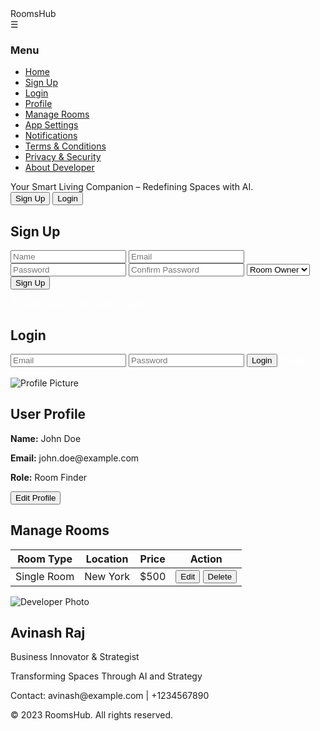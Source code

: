 <!DOCTYPE html>
<html lang="en">
<head>
  <meta charset="UTF-8">
  <meta name="viewport" content="width=device-width, initial-scale=1.0">
  <title>RoomsHub - Your Smart Living Companion</title>
  <link rel="stylesheet" href="../static/styles.css">
</head>
<body>
  <!-- Navbar for Navigation -->
  <div class="navbar">
    <div class="logo"> RoomsHub </div>
    <div class="menu-icons">
      <span class="menu-icon" onclick="toggleMenu()">☰</span>
    </div>
  </div>

  <!-- Sidebar Menu -->
  <div class="sidebar" id="sidebar">
    <h3>Menu</h3>
    <ul>
      <li><a href="#" onclick="showPage('welcome')">Home</a></li>
      <li><a href="#" onclick="showPage('signup')">Sign Up</a></li>
      <li><a href="#" onclick="showPage('login')">Login</a></li>
      <li><a href="#" onclick="showPage('profile')">Profile</a></li>
      <li><a href="#" onclick="showPage('rooms')">Manage Rooms</a></li>
      <li><a href="#" onclick="showPage('settings')">App Settings</a></li>
      <li><a href="#" onclick="showPage('notifications')">Notifications</a></li>
      <li><a href="#" onclick="showPage('terms')">Terms & Conditions</a></li>
      <li><a href="#" onclick="showPage('privacy')">Privacy & Security</a></li>
      <li><a href="#" onclick="showPage('developer')">About Developer</a></li>
    </ul>
  </div>

  <!-- Welcome Page -->
  <div class="container" id="welcome">
    <div class="tagline">Your Smart Living Companion – Redefining Spaces with AI.</div>
    <div class="auth-buttons">
      <button class="btn" onclick="showPage('signup')">Sign Up</button>
      <button class="btn" onclick="showPage('login')">Login</button>
    </div>
  </div>

  <!-- Sign-Up Page -->
  <div class="auth-container" id="signup">
    <h2>Sign Up</h2>
    <input type="text" placeholder="Name" required>
    <input type="email" placeholder="Email" required>
    <input type="password" placeholder="Password" required>
    <input type="password" placeholder="Confirm Password" required>
    <select>
      <option value="owner">Room Owner</option>
      <option value="finder">Room Finder</option>
    </select>
    <button class="btn">Sign Up</button>
    <p><a href="#" onclick="showPage('login')" style="color: white; text-decoration: none;">Already have an account? Login</a></p>
  </div>

  <!-- Login Page -->
  <div class="auth-container" id="login">
    <h2>Login</h2>
    <input type="email" placeholder="Email" required>
    <input type="password" placeholder="Password" required>
    <button class="btn">Login</button>
    <a href="#" style="color: white; text-decoration: none;">Forgot Password?</a>
  </div>

  <!-- Profile Page -->
  <div class="profile-container" id="profile">
    <img src="https://via.placeholder.com/100" alt="Profile Picture">
    <h2>User Profile</h2>
    <p><strong>Name:</strong> John Doe</p>
    <p><strong>Email:</strong> john.doe@example.com</p>
    <p><strong>Role:</strong> Room Finder</p>
    <button class="btn">Edit Profile</button>
  </div>

  <!-- Room Owner Features -->
  <div class="room-container" id="rooms">
    <h2>Manage Rooms</h2>
    <table>
      <thead>
        <tr>
          <th>Room Type</th>
          <th>Location</th>
          <th>Price</th>
          <th>Action</th>
        </tr>
      </thead>
      <tbody>
        <tr>
          <td>Single Room</td>
          <td>New York</td>
          <td>$500</td>
          <td>
            <button class="btn">Edit</button>
            <button class="btn">Delete</button>
          </td>
        </tr>
      </tbody>
    </table>
  </div>

  <!-- Developer Introduction -->
  <div class="developer-container" id="developer">
    <img src="https://via.placeholder.com/150" alt="Developer Photo">
    <h2>Avinash Raj</h2>
    <p>Business Innovator & Strategist</p>
    <p>Transforming Spaces Through AI and Strategy</p>
    <p>Contact: avinash@example.com | +1234567890</p>
  </div>

  <footer>
    &copy; 2023 RoomsHub. All rights reserved.
  </footer>

  <script src="../static/script.js"></script>
</body>
</html>
